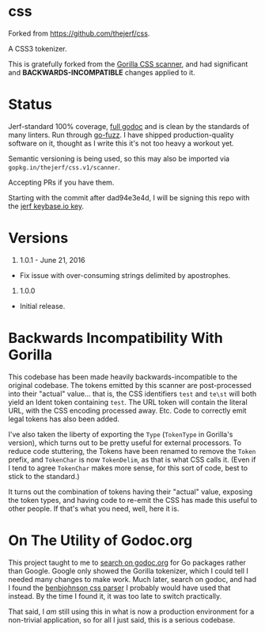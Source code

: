 css
===

Forked from https://github.com/thejerf/css.

<!--
[![Build Status](https://travis-ci.org/thejerf/css.png?branch=master)](https://travis-ci.org/thejerf/css)
-->

A CSS3 tokenizer.

This is gratefully forked from the [Gorilla CSS
scanner](http://www.gorillatoolkit.org/pkg/css/scanner), and had
significant and __BACKWARDS-INCOMPATIBLE__ changes applied to it.

Status
======

Jerf-standard 100% coverage, [full
godoc](https://godoc.org/github.com/thejerf/css/scanner) and is clean by
the standards of many linters. Run through
[go-fuzz](https://github.com/dvyukov/go-fuzz). I have shipped
production-quality software on it, thought as I write this it's not too
heavy a workout yet.

Semantic versioning is being used, so this may also be imported via
`gopkg.in/thejerf/css.v1/scanner`.

Accepting PRs if you have them.

Starting with the commit after dad94e3e4d, I will be signing this repo
with the [jerf keybase.io key](https://keybase.io/jerf).

Versions
========

1. 1.0.1 - June 21, 2016
  * Fix issue with over-consuming strings delimited by apostrophes.
1. 1.0.0
  * Initial release.

Backwards Incompatibility With Gorilla
======================================

This codebase has been made heavily backwards-incompatible to the original
codebase. The tokens emitted by this scanner are
post-processed into their "actual" value... that is, the CSS identifiers
`test` and `te\st` will both yield an Ident token containing `test`.
The URL token will contain the literal URL, with the CSS encoding processed
away. Etc. Code to correctly emit legal tokens has also been added.

I've also taken the liberty of exporting the `Type` (`TokenType` in
Gorilla's version), which turns out to be pretty useful for external
processors. To reduce code stuttering, the Tokens have been renamed to
remove the `Token` prefix, and `TokenChar` is now `TokenDelim`, as that is
what CSS calls it. (Even if I tend to agree `TokenChar` makes more sense,
for this sort of code, best to stick to the standard.)

It turns out the combination of tokens having their "actual" value,
exposing the token types, and having code to re-emit the CSS has made
this useful to other people. If that's what you need, well, here it is.

On The Utility of Godoc.org
===========================

This project taught to me to [search on godoc.org](https://godoc.org/) for Go
packages rather than Google. Google only showed the Gorilla tokenizer,
which I could tell I needed many changes to make work. Much later,
search on godoc, and had I found the [benbjohnson css
parser](https://github.com/benbjohnson/css) I probably would have used that
instead. By the time I found it, it was too late to switch practically.

That said, I _am_ still using this in what is now a production environment
for a non-trivial application, so for all I just said, this is a serious
codebase.
